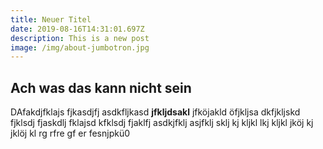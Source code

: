 ```yaml
---
title: Neuer Titel
date: 2019-08-16T14:31:01.697Z
description: This is a new post
image: /img/about-jumbotron.jpg
---
```

## Ach was das kann nicht sein

DAfakdjfklajs fjkasdjfj asdkfljkasd **jfkljdsakl** jfköjakld öfjkljsa dkfjkljskd fjklsdj fjaskdlj fklajsd kfklsdj fjaklfj asdkjfklj asjfklj sklj kj kljkl lkj kljkl jköj kj jklöj kl
rg
rfre
gf
er
fesnjpkü0
